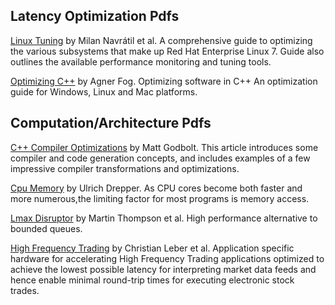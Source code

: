 ## Latency Optimization Pdfs

[Linux Tuning](https://github.com/Open-Markets-Initiative/latency-reference/blob/master/pdfs/linux-tunning.pdf) by Milan Navrátil et al.  A comprehensive guide to optimizing the various subsystems that make up Red Hat Enterprise Linux 7. Guide also outlines the available performance monitoring and tuning tools.

[Optimizing C++](https://github.com/Open-Markets-Initiative/latency-reference/blob/master/pdfs/optimizing-cpp.pdf) by Agner Fog. Optimizing software in C++ An optimization guide for Windows, Linux and Mac platforms.
 
## Computation/Architecture Pdfs
 
[C++ Compiler Optimizations](https://github.com/Open-Markets-Initiative/latency-reference/blob/master/pdfs/optimizations-in-cpp-compiler.pdf) by Matt Godbolt.  This article introduces some compiler and code generation concepts, and includes examples of a few impressive compiler transformations and optimizations.

[Cpu Memory](https://github.com/Open-Markets-Initiative/latency-reference/blob/master/pdfs/cpu-memory.pdf) by Ulrich Drepper.  As CPU cores become both faster and more numerous,the limiting factor for most programs is memory access.

[Lmax Disruptor](https://github.com/Open-Markets-Initiative/latency-reference/blob/master/pdfs/lmax-disruptor.pdf) by Martin Thompson et al.  High performance alternative to bounded queues.

[High Frequency Trading](https://github.com/Open-Markets-Initiative/latency-reference/blob/master/pdfs/high-frequency-trading.pdf) by Christian Leber et al.  Application specific hardware for accelerating High Frequency Trading applications optimized to achieve the lowest possible latency for interpreting market data feeds and hence enable minimal round-trip times for executing electronic stock trades.
